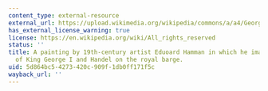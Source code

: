 ```yaml
---
content_type: external-resource
external_url: https://upload.wikimedia.org/wikipedia/commons/a/a4/GeorgIvonGro%C3%9FbritannienGeorgFriedrichHaendelHamman.jpg
has_external_license_warning: true
license: https://en.wikipedia.org/wiki/All_rights_reserved
status: ''
title: A painting by 19th-century artist Eduoard Hamman in which he imagines the scene
  of King George I and Handel on the royal barge.
uid: 5d864bc5-4273-420c-909f-1db0ff171f5c
wayback_url: ''
---
```

